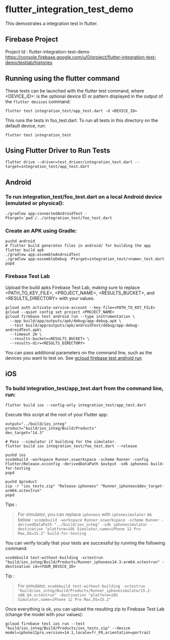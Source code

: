 # flutter_integration_test_demo

This demostrates a integration test in flutter.

## Firebase Project
Project Id : flutter-integration-test-demo
https://console.firebase.google.com/u/0/project/flutter-integration-test-demo/testlab/histories


## Running using the flutter command

These tests can be launched with the flutter test command, where <DEVICE_ID>: is the optional device ID or pattern displayed in the output of the `flutter devices` command:

```flutter test integration_test/app_test.dart -d <DEVICE_ID>```

This runs the tests in foo_test.dart. To run all tests in this directory on the default device, run:

```flutter test integration_test```

## Using Flutter Driver to Run Tests

```flutter drive --driver=test_driver/integration_test.dart --target=integration_test/app_test.dart```

## Android

### To run integration_test/foo_test.dart on a local Android device (emulated or physical):

```./gradlew app:connectedAndroidTest -Ptarget=`pwd`/../integration_test/foo_test.dart```


### Create an APK using Gradle:

```
pushd android
# flutter build generates files in android/ for building the app
flutter build apk
./gradlew app:assembleAndroidTest
./gradlew app:assembleDebug -Ptarget=integration_test/<name>_test.dart
popd
```

### Firebase Test Lab
Upload the build apks Firebase Test Lab, making sure to replace <PATH_TO_KEY_FILE>, <PROJECT_NAME>, <RESULTS_BUCKET>, and <RESULTS_DIRECTORY> with your values.

```
gcloud auth activate-service-account --key-file=<PATH_TO_KEY_FILE>
gcloud --quiet config set project <PROJECT_NAME>
gcloud firebase test android run --type instrumentation \
  --app build/app/outputs/apk/debug/app-debug.apk \
  --test build/app/outputs/apk/androidTest/debug/app-debug-androidTest.apk\
  --timeout 2m \
  --results-bucket=<RESULTS_BUCKET> \
  --results-dir=<RESULTS_DIRECTORY>
```

You can pass additional parameters on the command line, such as the devices you want to test on. See [gcloud firebase test android run](https://cloud.google.com/sdk/gcloud/reference/firebase/test/android/run)

## iOS

### To build integration_test/app_test.dart from the command line, run:

```flutter build ios --config-only integration_test/app_test.dart```


Execute this script at the root of your Flutter app:

```
output="../build/ios_integ"
product="build/ios_integ/Build/Products"
dev_target="14.3"

# Pass --simulator if building for the simulator.
flutter build ios integration_test/foo_test.dart --release

pushd ios
xcodebuild -workspace Runner.xcworkspace -scheme Runner -config Flutter/Release.xcconfig -derivedDataPath $output -sdk iphoneos build-for-testing
popd

pushd $product
zip -r "ios_tests.zip" "Release-iphoneos" "Runner_iphoneos$dev_target-arm64.xctestrun"
popd
```

Tips :
> For simulator, you can replace `iphoneos` with `iphonesimulator` as below :
```xcodebuild -workspace Runner.xcworkspace -scheme Runner -derivedDataPath "../build/ios_integ" -sdk iphonesimulator -destination "platform=iOS Simulator,name=iPhone 12 Pro Max,OS=15.2" build-for-testing```

You can verify locally that your tests are successful by running the following command:

```xcodebuild test-without-building -xctestrun "build/ios_integ/Build/Products/Runner_iphoneos14.3-arm64.xctestrun" -destination id=<YOUR_DEVICE_ID>```

Tip :
> For simulator,
```xcodebuild test-without-building -xctestrun "build/ios_integ/Build/Products/Runner_iphonesimulator15.2-x86_64.xctestrun" -destination "platform=iOS Simulator,name=iPhone 12 Pro Max,OS=15.2"```

Once everything is ok, you can upload the resulting zip to Firebase Test Lab (change the model with your values):

```gcloud firebase test ios run --test "build/ios_integ/Build/Products/ios_tests.zip" --device model=iphone11pro,version=14.1,locale=fr_FR,orientation=portrait```


